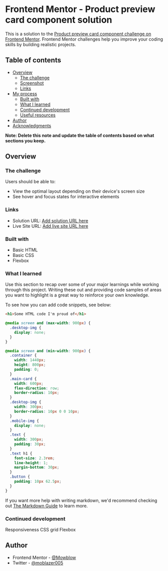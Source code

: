 # Frontend Mentor - Product preview card component solution

This is a solution to the [Product preview card component challenge on Frontend Mentor](https://www.frontendmentor.io/challenges/product-preview-card-component-GO7UmttRfa). Frontend Mentor challenges help you improve your coding skills by building realistic projects.

## Table of contents

- [Overview](#overview)
  - [The challenge](#the-challenge)
  - [Screenshot](#screenshot)
  - [Links](#links)
- [My process](#my-process)
  - [Built with](#built-with)
  - [What I learned](#what-i-learned)
  - [Continued development](#continued-development)
  - [Useful resources](#useful-resources)
- [Author](#author)
- [Acknowledgments](#acknowledgments)

**Note: Delete this note and update the table of contents based on what sections you keep.**

## Overview

### The challenge

Users should be able to:

- View the optimal layout depending on their device's screen size
- See hover and focus states for interactive elements


### Links

- Solution URL: [Add solution URL here](https://github.com/Mowblow/product-review-card.git)
- Live Site URL: [Add live site URL here](https://your-live-site-url.com)


### Built with

- Basic HTML
- Basic CSS
- Flexbox


### What I learned

Use this section to recap over some of your major learnings while working through this project. Writing these out and providing code samples of areas you want to highlight is a great way to reinforce your own knowledge.

To see how you can add code snippets, see below:

```html
<h1>Some HTML code I'm proud of</h1>
```
```css
@media screen and (max-width: 900px) {
  .desktop-img {
    display: none;
  }
}

@media screen and (min-width: 900px) {
  .container {
    width: 1440px;
    height: 800px;
    padding: 0;
  }
  .main-card {
    width: 600px;
    flex-direction: row;
    border-radius: 10px;
  }
  .desktop-img {
    width: 300px;
    border-radius: 10px 0 0 10px;
  }
  .mobile-img {
    display: none;
  }
  .text {
    width: 300px;
    padding: 30px;
  }
  .text h1 {
    font-size: 2.3rem;
    line-height: 1;
    margin-bottom: 30px;
  }
  .button {
    padding: 10px 62.5px;
  }
}

```
If you want more help with writing markdown, we'd recommend checking out [The Markdown Guide](https://www.markdownguide.org/) to learn more.

### Continued development

Responsiveness
CSS grid
Flexbox

## Author

- Frontend Mentor - [@Mowblow](https://www.frontendmentor.io/profile/Mowblow)
- Twitter - [@moblazer005](https://www.twitter.com/moblazer005)
